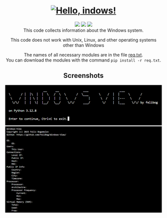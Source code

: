 <h1><div align="center"><a href="https://git.io/typing-svg"><img src="https://readme-typing-svg.demolab.com?font=Fira+Code&size=40&duration=2500&pause=1000&color=000000&center=true&vCenter=true&width=435&lines=Hello%2C+system!;Hello%2C+Windows!;Hello%2C+network!;Hello%2C+registry!" alt="Hello, indows!" /></a></div></h1>
<div align="center">
  <img src="https://img.shields.io/github/repo-size/FeliBog/Windows-View?style=plastic"/>
  <img src="https://img.shields.io/github/license/FeliBog/Windows-View?style=plastic"/>
  <img src="https://tokei.rs/b1/github/FeliBog/Windows-View"/>
</div>
<div align="center">This code collects information about the Windows system. 

This code does not work with Unix, Linux, and other operating systems other than Windows</div>

<div align="center">The names of all necessary modules are in the file <a href = "https://github.com/FeliBog/Windows-View/blob/main/req.txt">req.txt</a>.</div>
<div align="center">You can download the modules with the command <code>pip install -r req.txt</code>.</div>

<div align="center"><h2>Screenshots</h2></div>

<img src="https://raw.githubusercontent.com/FeliBog/FeliBog/refs/heads/main/images/win-view1.png"></img>
<img src="https://raw.githubusercontent.com/FeliBog/FeliBog/refs/heads/main/images/win-view2.png"></img>
